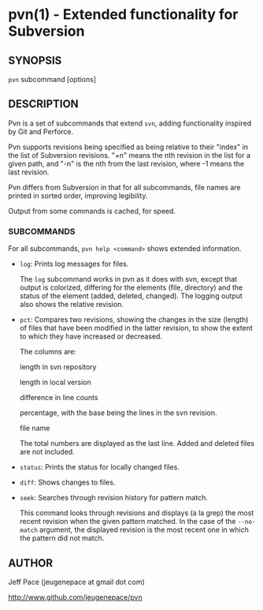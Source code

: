 pvn(1) - Extended functionality for Subversion
==============================================

## SYNOPSIS

`pvn` subcommand [options] <files>

## DESCRIPTION

Pvn is a set of subcommands that extend `svn`, adding functionality inspired by
Git and Perforce.

Pvn supports revisions being specified as being relative to their "index" in the
list of Subversion revisions. "+n" means the nth revision in the list for a
given path, and "-n" is the nth from the last revision, where -1 means the last
revision.

Pvn differs from Subversion in that for all subcommands, file names are printed
in sorted order, improving legibility.

Output from some commands is cached, for speed.

### SUBCOMMANDS

For all subcommands, `pvn help <command>` shows extended information.

  * `log`:
    Prints log messages for files.

    The `log` subcommand works in pvn as it does with svn, except that output is
    colorized, differing for the elements (file, directory) and the status of
    the element (added, deleted, changed). The logging output also shows the
    relative revision.

  * `pct`:
    Compares two revisions, showing the changes in the size (length)
    of files that have been modified in the latter revision, to
    show the extent to which they have increased or decreased.

    The columns are:

    length in svn repository

    length in local version

    difference in line counts

    percentage, with the base being the lines in the svn revision.

    file name

    The total numbers are displayed as the last line.
    Added and deleted files are not included.

  * `status`:
    Prints the status for locally changed files.

  * `diff`:
    Shows changes to files.

  * `seek`:
    Searches through revision history for pattern match.

    This command looks through revisions and displays (a la grep) the most
    recent revision when the given pattern matched. In the case of the
    `--no-match` argument, the displayed revision is the most recent one in
    which the pattern did not match.

## AUTHOR

Jeff Pace (jeugenepace at gmail dot com)

http://www.github.com/jeugenepace/pvn
